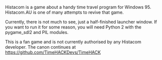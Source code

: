 Histacom is a game about a handy time travel program for Windows 95.
Histacom.AU is one of many attempts to revive that game.

Currently, there is not much to see, just a half-finished launcher
window. If you want to run it for some reason, you will need Python 2
with the pygame_sdl2 and PIL modules.

This is a fan game and is not currently authorised by any Histacom
developer. The canon continues at
https://github.com/TimeHACKDevs/TimeHACK
